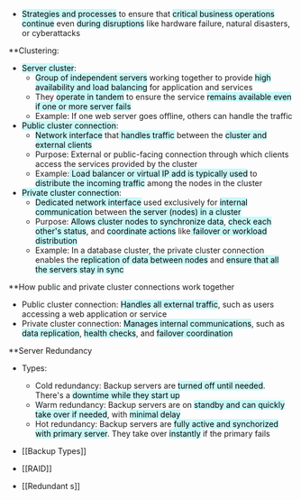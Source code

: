 - <mark style="background: #ABF7F7A6;">Strategies and processes</mark> to ensure that <mark style="background: #ABF7F7A6;">critical business operations continue</mark> even <mark style="background: #ABF7F7A6;">during disruptions</mark> like hardware failure, natural disasters, or cyberattacks

**Clustering:
- <mark style="background: #ABF7F7A6;">Server cluster</mark>:
	- <mark style="background: #ABF7F7A6;">Group of independent servers</mark> working together to provide <mark style="background: #ABF7F7A6;">high availability and load balancing</mark> for application and services
	- They <mark style="background: #ABF7F7A6;">operate in tandem</mark> to ensure the service <mark style="background: #ABF7F7A6;">remains available even if one or more server fails</mark>
	- Example: If one web server goes offline, others can handle the traffic
- <mark style="background: #ABF7F7A6;">Public cluster connection</mark>:
	- <mark style="background: #ABF7F7A6;">Network interface</mark> that<mark style="background: #ABF7F7A6;"> handles traffic</mark> between the <mark style="background: #ABF7F7A6;">cluster and external clients</mark>
	- Purpose: External or public-facing connection through which clients access the services provided by the cluster
	- Example:<mark style="background: #ABF7F7A6;"> Load balancer or virtual IP add is typically used</mark> to <mark style="background: #ABF7F7A6;">distribute the incoming traffic</mark> among the nodes in the cluster
- <mark style="background: #ABF7F7A6;">Private cluster connection</mark>:
	- <mark style="background: #ABF7F7A6;">Dedicated network interface</mark> used exclusively for <mark style="background: #ABF7F7A6;">internal communication</mark> between <mark style="background: #ABF7F7A6;">the server (nodes) in a cluster</mark>
	- Purpose: <mark style="background: #ABF7F7A6;">Allows cluster nodes to synchronize data</mark>, <mark style="background: #ABF7F7A6;">check each other's status</mark>, and <mark style="background: #ABF7F7A6;">coordinate actions</mark> like<mark style="background: #ABF7F7A6;"> failover or workload distribution</mark>
	- Example: In a database cluster, the private cluster connection enables the <mark style="background: #ABF7F7A6;">replication of data between nodes</mark> and <mark style="background: #ABF7F7A6;">ensure that all the servers stay in sync</mark>

**How public and private cluster connections work together
- Public cluster connection: <mark style="background: #ABF7F7A6;">Handles all external traffic</mark>, such as users accessing a web application or service
- Private cluster connection: <mark style="background: #ABF7F7A6;">Manages internal communications</mark>, such as <mark style="background: #ABF7F7A6;">data replication</mark>, <mark style="background: #ABF7F7A6;">health checks</mark>, and <mark style="background: #ABF7F7A6;">failover coordination</mark>

**Server Redundancy
- Types:
	- Cold redundancy: Backup servers are <mark style="background: #ABF7F7A6;">turned off until needed</mark>. There's a <mark style="background: #ABF7F7A6;">downtime while they start up</mark>
	- Warm redundancy: Backup servers are on <mark style="background: #ABF7F7A6;">standby and can quickly take over if needed</mark>, with <mark style="background: #ABF7F7A6;">minimal delay</mark>
	- Hot redundancy: Backup servers are <mark style="background: #ABF7F7A6;">fully active and synchorized with primary server</mark>. They take over <mark style="background: #ABF7F7A6;">instantly</mark> if the primary fails

- [[Backup Types]]
- [[RAID]]
- [[Redundant s]]